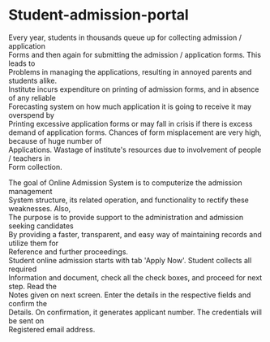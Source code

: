# Student-admission-portal

Every year, students in thousands queue up for collecting admission / application  
Forms and then again for submitting the admission / application forms. This leads to  
Problems in managing the applications, resulting in annoyed parents and students alike.  
Institute incurs expenditure on printing of admission forms, and in absence of any reliable  
Forecasting system on how much application it is going to receive it may overspend by  
Printing excessive application forms or may fall in crisis if there is excess demand of application forms. Chances of form misplacement are very high, because of huge number of  
Applications. Wastage of institute's resources due to involvement of people / teachers in  
Form collection.  
 
The goal of Online Admission System is to computerize the admission management  
System structure, its related operation, and functionality to rectify these weaknesses. Also,  
The purpose is to provide support to the administration and admission seeking candidates  
By providing a faster, transparent, and easy way of maintaining records and utilize them for  
Reference and further proceedings.  
Student online admission starts with tab 'Apply Now'. Student collects all required  
Information and document, check all the check boxes, and proceed for next step. Read the  
Notes given on next screen. Enter the details in the respective fields and confirm the  
Details. On confirmation, it generates applicant number. The credentials will be sent on  
Registered email address.  

